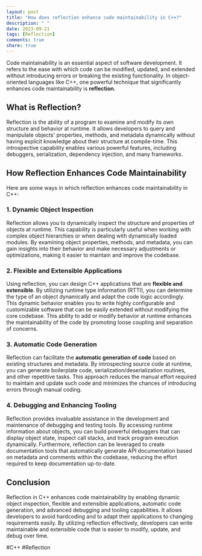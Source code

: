 ```yaml
---
layout: post
title: "How does reflection enhance code maintainability in C++?"
description: " "
date: 2023-09-21
tags: [Reflection]
comments: true
share: true
---
```


Code maintainability is an essential aspect of software development. It refers to the ease with which code can be modified, updated, and extended without introducing errors or breaking the existing functionality. In object-oriented languages like C++, one powerful technique that significantly enhances code maintainability is **reflection**. 

## What is Reflection?

Reflection is the ability of a program to examine and modify its own structure and behavior at runtime. It allows developers to query and manipulate objects' properties, methods, and metadata dynamically without having explicit knowledge about their structure at compile-time. This introspective capability enables various powerful features, including debuggers, serialization, dependency injection, and many frameworks.

## How Reflection Enhances Code Maintainability

Here are some ways in which reflection enhances code maintainability in C++:

### 1. Dynamic Object Inspection

Reflection allows you to dynamically inspect the structure and properties of objects at runtime. This capability is particularly useful when working with complex object hierarchies or when dealing with dynamically loaded modules. By examining object properties, methods, and metadata, you can gain insights into their behavior and make necessary adjustments or optimizations, making it easier to maintain and improve the codebase.

### 2. Flexible and Extensible Applications

Using reflection, you can design C++ applications that are **flexible and extensible**. By utilizing runtime type information (RTTI), you can determine the type of an object dynamically and adapt the code logic accordingly. This dynamic behavior enables you to write highly configurable and customizable software that can be easily extended without modifying the core codebase. This ability to add or modify behavior at runtime enhances the maintainability of the code by promoting loose coupling and separation of concerns.

### 3. Automatic Code Generation

Reflection can facilitate the **automatic generation of code** based on existing structures and metadata. By introspecting source code at runtime, you can generate boilerplate code, serialization/deserialization routines, and other repetitive tasks. This approach reduces the manual effort required to maintain and update such code and minimizes the chances of introducing errors through manual coding.

### 4. Debugging and Enhancing Tooling

Reflection provides invaluable assistance in the development and maintenance of debugging and testing tools. By accessing runtime information about objects, you can build powerful debuggers that can display object state, inspect call stacks, and track program execution dynamically. Furthermore, reflection can be leveraged to create documentation tools that automatically generate API documentation based on metadata and comments within the codebase, reducing the effort required to keep documentation up-to-date.

## Conclusion

Reflection in C++ enhances code maintainability by enabling dynamic object inspection, flexible and extensible applications, automatic code generation, and advanced debugging and tooling capabilities. It allows developers to avoid hardcoding and to adapt their applications to changing requirements easily. By utilizing reflection effectively, developers can write maintainable and extensible code that is easier to modify, update, and debug over time.

#C++ #Reflection